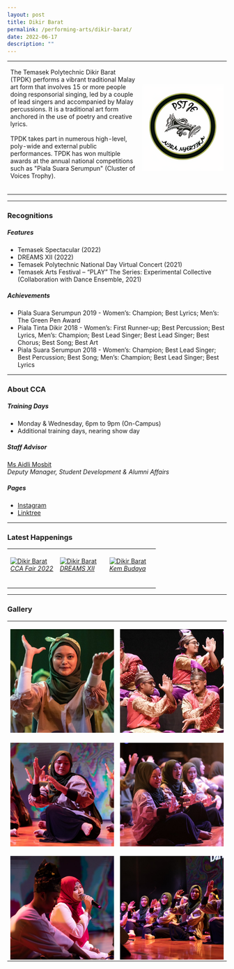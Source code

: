 ```yaml
---
layout: post
title: Dikir Barat
permalink: /performing-arts/dikir-barat/
date: 2022-06-17
description: ""
---
```

<table>
	<tbody>
		<tr>
			<td>
				<p>
                    The Temasek Polytechnic Dikir Barat (TPDK) performs a vibrant traditional Malay art form that involves 15 or more people doing responsorial singing, led by a couple of lead singers and accompanied by Malay percussions. It is a traditional art form anchored in the use of poetry and creative lyrics.
					<br>
					<br>
                    TPDK takes part in numerous high-level, poly-wide and external public performances. TPDK has won multiple awards at the annual national competitions such as "Piala Suara Serumpun" (Cluster of Voices Trophy).
                    <br>
                    <br>
				</p>
			</td>
			<td style="width:40%">
				<img alt="DK" style="display:block;margin-left:auto;margin-right:auto;" src="/images/Arts/DK/DK_logo.png">
			</td>
		</tr>
	</tbody>
</table>
	
<hr>
	
### Recognitions

##### Features
	
<ul>
    <li>Temasek Spectacular (2022)</li>
    <li>DREAMS XII (2022)</li>
    <li>Temasek Polytechnic National Day Virtual Concert (2021)</li>
    <li>Temasek Arts Festival – “PLAY” The Series: Experimental Collective (Collaboration with Dance Ensemble, 2021)</li>               
</ul>

##### Achievements
	
<ul>
    <li>Piala Suara Serumpun 2019 - Women’s: Champion; Best Lyrics; Men’s: The Green Pen Award</li>
    <li>Piala Tinta Dikir 2018 - Women’s: First Runner-up; Best Percussion; Best Lyrics, Men’s: Champion; Best Lead Singer; Best Lead Singer; Best Chorus; Best Song; Best Art</li>
    <li>Piala Suara Serumpun 2018 - Women’s: Champion; Best Lead Singer; Best Percussion; Best Song; Men’s: Champion; Best Lead Singer; Best Lyrics</li>   
</ul>

<hr>

### About CCA

##### Training Days
            
<ul>    
    <li>Monday & Wednesday, 6pm to 9pm (On-Campus)</li>
    <li>Additional training days, nearing show day</li>
</ul>


##### Staff Advisor

<p>
    <a href="mailto:aidli_mosbit@tp.edu.sg">Ms Aidli Mosbit</a>
	<br>
	<i>Deputy Manager, Student Development & Alumni Affairs</i>
</p>

##### Pages

<ul>
	<li><a href="https://www.instagram.com/tpdikir">Instagram</a></li>
    <li><a href="linktr.ee/TPDK">Linktree</a></li>
</ul>

<hr>

### Latest Happenings

<table>
    <tr>
        <td style="width:33%"><br>
            <a href="https://www.instagram.com/p/CcxifZzB8a8/">
                <image src="/images/Arts/DK/DK_CCA Fair 2022.png" style="display:block;margin-left:auto;margin-right:auto;" alt="Dikir Barat">
                <h6 style="margin-top:0%">CCA Fair 2022</h6>    
                </image>
            </a>
        </td>
        <td style="width:33%"><br>
            <a href="https://www.instagram.com/p/CbY8xXDBJD3/">
                <image src="/images/Arts/DK/DK_DREAMS XII.png" style="display:block;margin-left:auto;margin-right:auto;" alt="Dikir Barat">
                <h6 style="margin-top:0%">DREAMS XII</h6>
                </image>
            </a>
        </td>
        <td style="width:33%"><br>
            <a href="https://www.instagram.com/p/CVCoeDgok7L/">
                <image src="/images/Arts/DK/DK_Kem Budaya.png" style="display:block;margin-left:auto;margin-right:auto;" alt="Dikir Barat">
                <h6 style="margin-top:0%">Kem Budaya</h6>
                </image>
            </a>
        </td>
    </tr>
</table>
	
<hr>

### Gallery

<table>
	<tbody>
		<tr>
			<td style="width:50%"><br>
				<img alt="DK" style="display:block;margin-left:auto;margin-right:auto;" src="/images/Arts/DK/DK_pic_1.jpg">
			</td>
			<td style="width:50%"><br>
				<img alt="DK" style="display:block;margin-left:auto;margin-right:auto;" src="/images/Arts/DK/DK_pic_2.jpg">
			</td>
		</tr>
		<tr>
			<td style="width:50%"><br>
				<img alt="DK" style="display:block;margin-left:auto;margin-right:auto;" src="/images/Arts/DK/DK_pic_3.jpg">
			</td>
			<td style="width:50%"><br>
				<img alt="DK" style="display:block;margin-left:auto;margin-right:auto;" src="/images/Arts/DK/DK_pic_4.jpg">
			</td>
		</tr>
		<tr>
			<td style="width:50%"><br>
				<img alt="DK" style="display:block;margin-left:auto;margin-right:auto;" src="/images/Arts/DK/DK_pic_5.jpg">
			</td>
			<td style="width:50%"><br>
				<img alt="DK" style="display:block;margin-left:auto;margin-right:auto;" src="/images/Arts/DK/DK_pic_6.jpg">
			</td>
		</tr>
	</tbody>
</table>